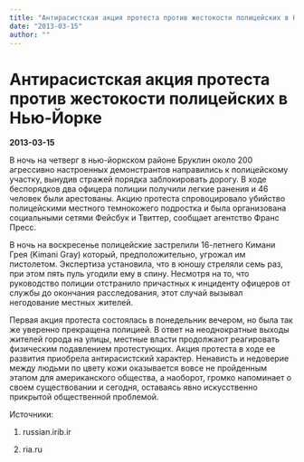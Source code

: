 ```yaml
---
title: "Антирасистская акция протеста против жестокости полицейских в Нью-Йорке"
date: "2013-03-15"
author: ""
---
```


# Антирасистская акция протеста против жестокости полицейских в Нью-Йорке

**2013-03-15** 

В ночь на четверг в нью-йоркском районе Бруклин около 200 агрессивно настроенных демонстрантов направились к полицейскому участку, вынудив стражей порядка заблокировать дорогу. В ходе беспорядков два офицера полиции получили легкие ранения и 46 человек были арестованы. Акцию протеста спровоцировало убийство полицейскими местного темнокожего подростка и была организована социальными сетями Фейсбук и Твиттер, сообщает агентство Франс Пресс.

В ночь на воскресенье полицейские застрелили 16-летнего  Кимани Грея (Kimani Gray) который, предположительно, угрожал им пистолетом. Экспертиза установила, что в юношу стреляли семь раз, при этом пять пуль угодили ему в спину. Несмотря на то, что руководство полиции отстранило причастных к инциденту офицеров от службы до окончания расследования, этот случай вызывал негодование местных жителей.

Первая акция протеста состоялась в понедельник вечером, но была так же уверенно прекращена полицией. В ответ на неоднократные выходы жителей города на улицы, местные власти продолжают реагировать физическим подавлением протестующих. Акция протеста в ходе ее развития приобрела антирасистский характер. Ненависть и недоверие между людьми по цвету кожи оказывается вовсе не пройденным этапом для американского общества, а наоборот, громко напоминает  о своем существовании и сегодня, оставаясь явно искусственно прикрытой общественной проблемой.

Источники:

1. russian.irib.ir

2. ria.ru